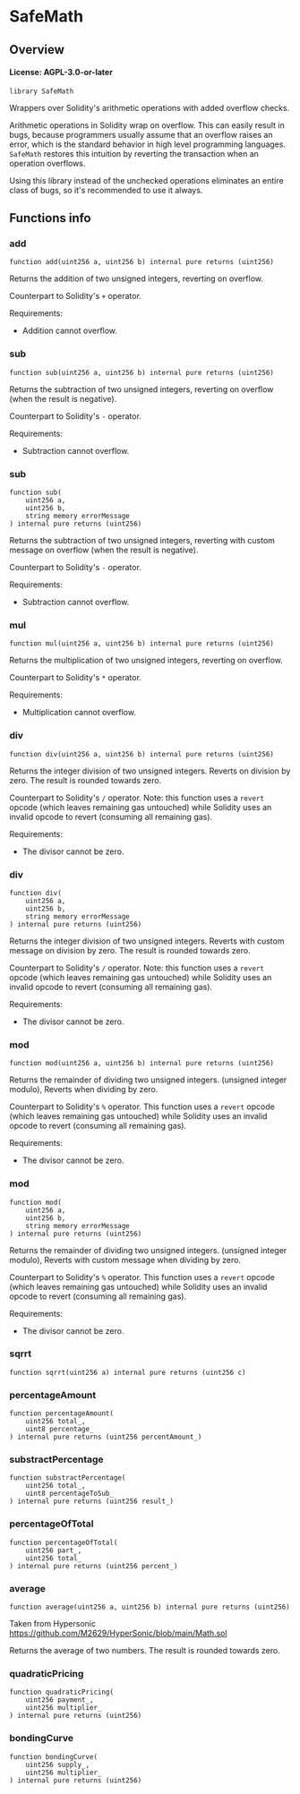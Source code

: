 # SafeMath

## Overview

#### License: AGPL-3.0-or-later

```solidity
library SafeMath
```

Wrappers over Solidity's arithmetic operations with added overflow
checks.

Arithmetic operations in Solidity wrap on overflow. This can easily result
in bugs, because programmers usually assume that an overflow raises an
error, which is the standard behavior in high level programming languages.
`SafeMath` restores this intuition by reverting the transaction when an
operation overflows.

Using this library instead of the unchecked operations eliminates an entire
class of bugs, so it's recommended to use it always.
## Functions info

### add

```solidity
function add(uint256 a, uint256 b) internal pure returns (uint256)
```

Returns the addition of two unsigned integers, reverting on
overflow.

Counterpart to Solidity's `+` operator.

Requirements:

- Addition cannot overflow.
### sub

```solidity
function sub(uint256 a, uint256 b) internal pure returns (uint256)
```

Returns the subtraction of two unsigned integers, reverting on
overflow (when the result is negative).

Counterpart to Solidity's `-` operator.

Requirements:

- Subtraction cannot overflow.
### sub

```solidity
function sub(
    uint256 a,
    uint256 b,
    string memory errorMessage
) internal pure returns (uint256)
```

Returns the subtraction of two unsigned integers, reverting with custom message on
overflow (when the result is negative).

Counterpart to Solidity's `-` operator.

Requirements:

- Subtraction cannot overflow.
### mul

```solidity
function mul(uint256 a, uint256 b) internal pure returns (uint256)
```

Returns the multiplication of two unsigned integers, reverting on
overflow.

Counterpart to Solidity's `*` operator.

Requirements:

- Multiplication cannot overflow.
### div

```solidity
function div(uint256 a, uint256 b) internal pure returns (uint256)
```

Returns the integer division of two unsigned integers. Reverts on
division by zero. The result is rounded towards zero.

Counterpart to Solidity's `/` operator. Note: this function uses a
`revert` opcode (which leaves remaining gas untouched) while Solidity
uses an invalid opcode to revert (consuming all remaining gas).

Requirements:

- The divisor cannot be zero.
### div

```solidity
function div(
    uint256 a,
    uint256 b,
    string memory errorMessage
) internal pure returns (uint256)
```

Returns the integer division of two unsigned integers. Reverts with custom message on
division by zero. The result is rounded towards zero.

Counterpart to Solidity's `/` operator. Note: this function uses a
`revert` opcode (which leaves remaining gas untouched) while Solidity
uses an invalid opcode to revert (consuming all remaining gas).

Requirements:

- The divisor cannot be zero.
### mod

```solidity
function mod(uint256 a, uint256 b) internal pure returns (uint256)
```

Returns the remainder of dividing two unsigned integers. (unsigned integer modulo),
Reverts when dividing by zero.

Counterpart to Solidity's `%` operator. This function uses a `revert`
opcode (which leaves remaining gas untouched) while Solidity uses an
invalid opcode to revert (consuming all remaining gas).

Requirements:

- The divisor cannot be zero.
### mod

```solidity
function mod(
    uint256 a,
    uint256 b,
    string memory errorMessage
) internal pure returns (uint256)
```

Returns the remainder of dividing two unsigned integers. (unsigned integer modulo),
Reverts with custom message when dividing by zero.

Counterpart to Solidity's `%` operator. This function uses a `revert`
opcode (which leaves remaining gas untouched) while Solidity uses an
invalid opcode to revert (consuming all remaining gas).

Requirements:

- The divisor cannot be zero.
### sqrrt

```solidity
function sqrrt(uint256 a) internal pure returns (uint256 c)
```


### percentageAmount

```solidity
function percentageAmount(
    uint256 total_,
    uint8 percentage_
) internal pure returns (uint256 percentAmount_)
```


### substractPercentage

```solidity
function substractPercentage(
    uint256 total_,
    uint8 percentageToSub_
) internal pure returns (uint256 result_)
```


### percentageOfTotal

```solidity
function percentageOfTotal(
    uint256 part_,
    uint256 total_
) internal pure returns (uint256 percent_)
```


### average

```solidity
function average(uint256 a, uint256 b) internal pure returns (uint256)
```

Taken from Hypersonic https://github.com/M2629/HyperSonic/blob/main/Math.sol

Returns the average of two numbers. The result is rounded towards
zero.
### quadraticPricing

```solidity
function quadraticPricing(
    uint256 payment_,
    uint256 multiplier_
) internal pure returns (uint256)
```


### bondingCurve

```solidity
function bondingCurve(
    uint256 supply_,
    uint256 multiplier_
) internal pure returns (uint256)
```

